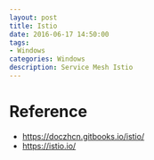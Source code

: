```yaml
---
layout: post
title: Istio
date: 2016-06-17 14:50:00
tags:
- Windows
categories: Windows
description: Service Mesh Istio
---
```







# Reference
* https://doczhcn.gitbooks.io/istio/
* https://istio.io/

